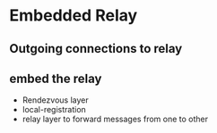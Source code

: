 # Embedded Relay

## Outgoing connections to relay

## embed the relay
- Rendezvous layer
- local-registration
- relay layer to forward messages from one to other
